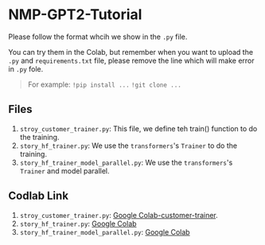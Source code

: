 # NMP-GPT2-Tutorial

Please follow the format whcih we show in the `.py` file.

You can try them in the Colab, but remember when you want to upload the `.py` and `requirements.txt` file, please remove the line which will make error in `.py` fole.

> For example:
> `!pip install ...`
> `!git clone ...`

## Files

1. `stroy_customer_trainer.py`: This file, we define teh train() function to do the training.
2. `story_hf_trainer.py`:  We use the `transformers`'s `Trainer` to do the training.
3. `story_hf_trainer_model_parallel.py`: We use the `transformers`'s `Trainer` and model parallel.

## Codlab Link

1. `stroy_customer_trainer.py`: [Google Colab-customer-trainer](https://colab.research.google.com/drive/1r1WTCnvZ81du3b9WJy-1AkmFAtUOFm6J?usp=sharing).
2. `story_hf_trainer.py`: [Google Colab]()
3. `story_hf_trainer_model_parallel.py`: [Google Colab]()
